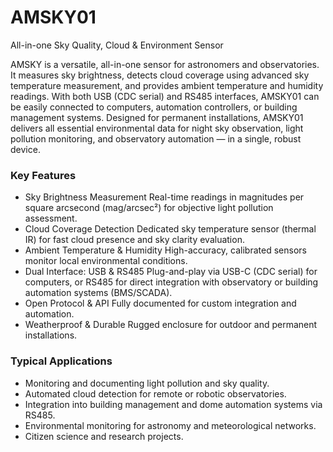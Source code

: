 # AMSKY01

All-in-one Sky Quality, Cloud & Environment Sensor

AMSKY is a versatile, all-in-one sensor for astronomers and observatories. It measures sky brightness, detects cloud coverage using advanced sky temperature measurement, and provides ambient temperature and humidity readings.
With both USB (CDC serial) and RS485 interfaces, AMSKY01 can be easily connected to computers, automation controllers, or building management systems. Designed for permanent installations, AMSKY01 delivers all essential environmental data for night sky observation, light pollution monitoring, and observatory automation — in a single, robust device.

### Key Features

 * Sky Brightness Measurement Real-time readings in magnitudes per square arcsecond (mag/arcsec²) for objective light pollution assessment.
 * Cloud Coverage Detection Dedicated sky temperature sensor (thermal IR) for fast cloud presence and sky clarity evaluation.
 * Ambient Temperature & Humidity High-accuracy, calibrated sensors monitor local environmental conditions.
 * Dual Interface: USB & RS485 Plug-and-play via USB-C (CDC serial) for computers, or RS485 for direct integration with observatory or building automation systems (BMS/SCADA).
 * Open Protocol & API Fully documented for custom integration and automation.
 * Weatherproof & Durable Rugged enclosure for outdoor and permanent installations.

### Typical Applications
 * Monitoring and documenting light pollution and sky quality.
 * Automated cloud detection for remote or robotic observatories.
 * Integration into building management and dome automation systems via RS485.
 * Environmental monitoring for astronomy and meteorological networks.
 * Citizen science and research projects.
